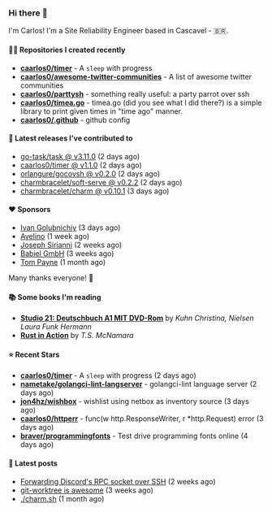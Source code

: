 ### Hi there 👋

I'm Carlos! I'm a Site Reliability Engineer based in Cascavel - 🇧🇷.

#### 👨‍💻 Repositories I created recently
- **[caarlos0/timer](https://github.com/caarlos0/timer)** - A `sleep` with progress
- **[caarlos0/awesome-twitter-communities](https://github.com/caarlos0/awesome-twitter-communities)** - A list of awesome twitter communities
- **[caarlos0/parttysh](https://github.com/caarlos0/parttysh)** - something really useful: a party parrot over ssh
- **[caarlos0/timea.go](https://github.com/caarlos0/timea.go)** - timea.go (did you see what I did there?) is a simple library to print given times in &#34;time ago&#34; manner.
- **[caarlos0/.github](https://github.com/caarlos0/.github)** - github config

#### 🚀 Latest releases I've contributed to


- [go-task/task @ v3.11.0](https://github.com/go-task/task/releases/tag/v3.11.0) (2 days ago)
- [caarlos0/timer @ v1.1.0](https://github.com/caarlos0/timer/releases/tag/v1.1.0) (2 days ago)
- [orlangure/gocovsh @ v0.2.0](https://github.com/orlangure/gocovsh/releases/tag/v0.2.0) (2 days ago)
- [charmbracelet/soft-serve @ v0.2.2](https://github.com/charmbracelet/soft-serve/releases/tag/v0.2.2) (2 days ago)
- [charmbracelet/charm @ v0.10.1](https://github.com/charmbracelet/charm/releases/tag/v0.10.1) (3 days ago)

#### ❤️ Sponsors
- [Ivan Golubnichiy](https://github.com/h1kkan) (3 days ago)
- [Avelino](https://github.com/avelino) (1 week ago)
- [Joseph Sirianni](https://github.com/jsirianni) (2 weeks ago)
- [Babiel GmbH](https://github.com/babiel) (3 weeks ago)
- [Tom Payne](https://github.com/twpayne) (1 month ago)

Many thanks everyone! 🙏

#### 📚 Some books I'm reading
- **[Studio 21: Deutschbuch A1 MIT DVD-Rom](https://www.goodreads.com/book/show/25495148-studio-21)** by _Kuhn Christina, Nielsen Laura Funk Hermann_
- **[Rust in Action](https://www.goodreads.com/book/show/45731908-rust-in-action)** by _T.S. McNamara_

#### ⭐ Recent Stars


- **[caarlos0/timer](https://github.com/caarlos0/timer)** - A `sleep` with progress (2 days ago)
- **[nametake/golangci-lint-langserver](https://github.com/nametake/golangci-lint-langserver)** - golangci-lint language server (2 days ago)
- **[jon4hz/wishbox](https://github.com/jon4hz/wishbox)** - wishlist using netbox as inventory source (3 days ago)
- **[caarlos0/httperr](https://github.com/caarlos0/httperr)** - func(w http.ResponseWriter, r *http.Request) error (3 days ago)
- **[braver/programmingfonts](https://github.com/braver/programmingfonts)** - Test drive programming fonts online (4 days ago)

#### 📄 Latest posts
- [Forwarding Discord&#39;s RPC socket over SSH](https://carlosbecker.com/posts/discord-rpc-ssh/) (2 weeks ago)
- [git-worktree is awesome](https://carlosbecker.com/posts/git-worktrees/) (3 weeks ago)
- [./charm.sh](https://carlosbecker.com/posts/charm/) (1 month ago)
